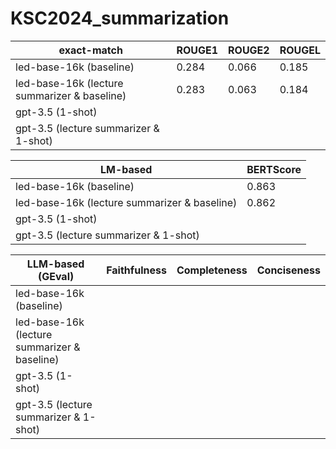 # KSC2024_summarization

|exact-match|ROUGE1|ROUGE2|ROUGEL|
|--------|-----|-----|-----|
|led-base-16k (baseline)| 0.284 | 0.066 | 0.185 |
|led-base-16k (lecture summarizer & baseline)| 0.283 | 0.063 | 0.184 |
|gpt-3.5 (1-shot)| | | |
|gpt-3.5 (lecture summarizer & 1-shot)| | | |

|LM-based|BERTScore|
|--------|-----|
|led-base-16k (baseline)| 0.863 |
|led-base-16k (lecture summarizer & baseline)| 0.862 |
|gpt-3.5 (1-shot)| | 
|gpt-3.5 (lecture summarizer & 1-shot)| |

|LLM-based (GEval)|Faithfulness|Completeness|Conciseness|
|--------|-----|-----|-----|
|led-base-16k (baseline)|  |  ||
|led-base-16k (lecture summarizer & baseline)| | | |
|gpt-3.5 (1-shot)| | | |
|gpt-3.5 (lecture summarizer & 1-shot)| | | |
